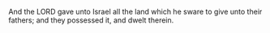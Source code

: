 And the LORD gave unto Israel all the land which he sware to give unto their fathers; and they possessed it, and dwelt therein.
